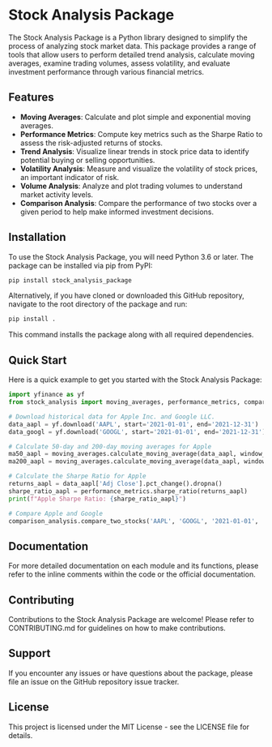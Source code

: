 # Stock Analysis Package

The Stock Analysis Package is a Python library designed to simplify the process of analyzing stock market data. This package provides a range of tools that allow users to perform detailed trend analysis, calculate moving averages, examine trading volumes, assess volatility, and evaluate investment performance through various financial metrics.

## Features

- **Moving Averages**: Calculate and plot simple and exponential moving averages.
- **Performance Metrics**: Compute key metrics such as the Sharpe Ratio to assess the risk-adjusted returns of stocks.
- **Trend Analysis**: Visualize linear trends in stock price data to identify potential buying or selling opportunities.
- **Volatility Analysis**: Measure and visualize the volatility of stock prices, an important indicator of risk.
- **Volume Analysis**: Analyze and plot trading volumes to understand market activity levels.
- **Comparison Analysis**: Compare the performance of two stocks over a given period to help make informed investment decisions.

## Installation

To use the Stock Analysis Package, you will need Python 3.6 or later. The package can be installed via pip from PyPI:

```bash
pip install stock_analysis_package
```

Alternatively, if you have cloned or downloaded this GitHub repository, navigate to the root directory of the package and run:
```bash
pip install .
```
This command installs the package along with all required dependencies.

## Quick Start

Here is a quick example to get you started with the Stock Analysis Package:

```python
import yfinance as yf
from stock_analysis import moving_averages, performance_metrics, comparison_analysis

# Download historical data for Apple Inc. and Google LLC.
data_aapl = yf.download('AAPL', start='2021-01-01', end='2021-12-31')
data_googl = yf.download('GOOGL', start='2021-01-01', end='2021-12-31')

# Calculate 50-day and 200-day moving averages for Apple
ma50_aapl = moving_averages.calculate_moving_average(data_aapl, window_size=50)
ma200_aapl = moving_averages.calculate_moving_average(data_aapl, window_size=200)

# Calculate the Sharpe Ratio for Apple
returns_aapl = data_aapl['Adj Close'].pct_change().dropna()
sharpe_ratio_aapl = performance_metrics.sharpe_ratio(returns_aapl)
print(f"Apple Sharpe Ratio: {sharpe_ratio_aapl}")

# Compare Apple and Google
comparison_analysis.compare_two_stocks('AAPL', 'GOOGL', '2021-01-01', '2021-12-31')

```

## Documentation
For more detailed documentation on each module and its functions, please refer to the inline comments within the code or the official documentation.

## Contributing
Contributions to the Stock Analysis Package are welcome! Please refer to CONTRIBUTING.md for guidelines on how to make contributions.

## Support
If you encounter any issues or have questions about the package, please file an issue on the GitHub repository issue tracker.

## License
This project is licensed under the MIT License - see the LICENSE file for details.